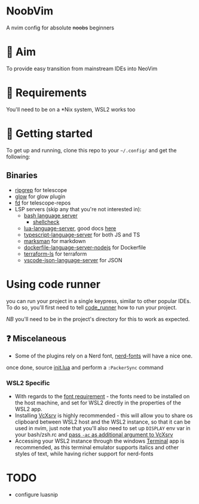 # NoobVim

A nvim config for absolute ~~noobs~~ beginners

# 🎯 Aim
To provide easy transition from mainstream IDEs into NeoVim

# 📜 Requirements
You'll need to be on a *Nix system, WSL2 works too

# 🚀 Getting started
To get up and running, clone this repo to your `~/.config/` and get the following:

## Binaries
- [ripgrep](https://github.com/BurntSushi/ripgrep) for telescope
- [glow](https://github.com/charmbracelet/glow#installation) for glow plugin
- [fd](https://github.com/sharkdp/fd#installation) for telescope-repos
- LSP servers (skip any that you're not interested in):
  - [bash language server](https://github.com/bash-lsp/bash-language-server#installation)
     - [shellcheck](https://github.com/koalaman/shellcheck#installing)
  - [lua-language-server](https://github.com/sumneko/lua-language-server), good docs [here](https://www.chrisatmachine.com/blog/category/neovim/28-neovim-lua-development)
  - [typescript-language-server](https://github.com/typescript-language-server/typescript-language-server#installing) for both JS and TS
  - [marksman](https://github.com/artempyanykh/marksman#how-to-install) for markdown
  - [dockerfile-language-server-nodejs](https://github.com/rcjsuen/dockerfile-language-server-nodejs#installation-instructions) for Dockerfile
  - [terraform-ls](https://github.com/hashicorp/terraform-ls/blob/main/docs/installation.md#installation) for terraform
  - [vscode-json-language-server](https://github.com/neovim/nvim-lspconfig/blob/master/doc/server_configurations.md#jsonls) for JSON

# Using code runner
you can run your project in a single keypress, similar to other popular IDEs. To do so, you'll first need to tell [code_runner](https://github.com/CRAG666/code_runner.nvim#add-projects) how to run your project.

*NB* you'll need to be in the project's directory for this to work as expected.

## ❓ Miscelaneous
- Some of the plugins rely on a Nerd font, [nerd-fonts](https://github.com/ryanoasis/nerd-fonts) will have a nice one. 

once done, source [init.lua](./init.lua) and perform a `:PackerSync` command 

### WSL2 Specific
- With regards to the [font requirement](#Miscelaneous) - the fonts need to be installed on the host machine, and set for WSL2 directly in the properties of the WSL2 app.
- Installing [VcXsrv](https://youtu.be/_MgrjgQqDcE?t=755) is highly recommended - this will allow you to share os clipboard between WSL2 host and the WSL2 instance, so that it can be used in nvim, just note that you'll also need to set up `DISPLAY` env var in your bash/zsh.rc and [pass `-ac` as additional argument to VcXsrv](https://github.com/microsoft/WSL/issues/4106#issuecomment-502345378)
- Accessing your WSL2 instance through the windows [Terminal](https://apps.microsoft.com/store/detail/windows-terminal/9N0DX20HK701) app is recommended, as this terminal emulator supports italics and other styles of text, while having richer support for nerd-fonts

# TODO
- configure luasnip 
